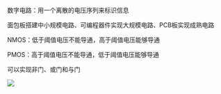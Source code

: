数字电路：用一个离散的电压序列来标识信息

面包板搭建中小规模电路、可编程器件实现大规模电路、PCB板实现成熟电路

NMOS：低于阈值电压不能导通，高于阈值电压能够导通

PMOS：高于阈值电压不能导通，低于阈值电压能够导通

可以实现非门、或门和与门

![](D:\TyporaFile\技术栈\后端\assets\1638334781058.png)

